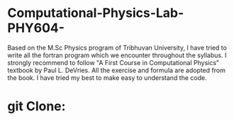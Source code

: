 # Computational-Physics-Lab-PHY604-
Based on the M.Sc Physics program of Tribhuvan University, I have tried to write all the fortran program which we encounter throughout the syllabus. I strongly recommend to follow "A First Course in Computational Physics" textbook by Paul L. DeVries. All the exercise and formula are adopted from the book. I have tried my best to make easy to understand the code. 
# git Clone: 
